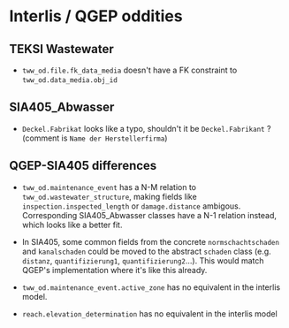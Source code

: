 # Interlis / QGEP oddities

## TEKSI Wastewater

- `tww_od.file.fk_data_media` doesn't have a FK constraint to `tww_od.data_media.obj_id`

## SIA405_Abwasser

- `Deckel.Fabrikat` looks like a typo, shouldn't it be `Deckel.Fabrikant` ? (comment is `Name der Herstellerfirma`)

## QGEP-SIA405 differences

- `tww_od.maintenance_event` has a N-M relation to `tww_od.wastewater_structure`, making fields like `inspection.inspected_length` or `damage.distance` ambigous. Corresponding SIA405_Abwasser classes have a N-1 relation instead, which looks like a better fit.

- In SIA405, some common fields from the concrete `normschachtschaden` and `kanalschaden` could be moved to the abstract `schaden` class (e.g. `distanz`, `quantifizierung1`, `quantifizierung2`...). This would match QGEP's implementation where it's like this already.

- `tww_od.maintenance_event.active_zone` has no equivalent in the interlis model.

- `reach.elevation_determination` has no equivalent in the interlis model
